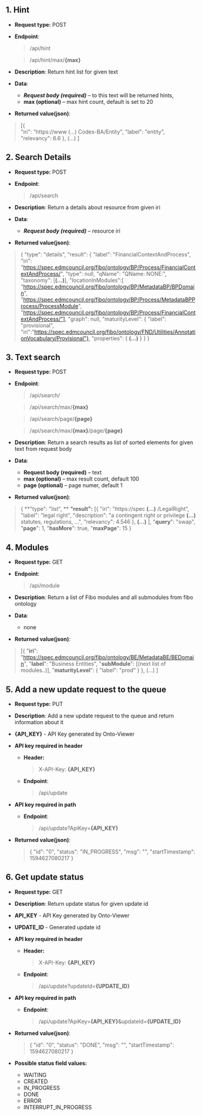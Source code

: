 ## 1. Hint

 - **Request type:** POST
 - **Endpoint**:

	 > /api/hint 

	 > /api/hint/max/**{max}**

 - **Description**: Return hint list for given text 
 - **Data**: 

	 - ***Request body  (required)*** – to this text will be returned hints, 
	 - **max (optional)** – max hint count, default is set to 20 

 - **Returned value(json)**:

> [{   
> 	 "iri": "https://www (...) Codes-BA/Entity", 
> 	 "label": "entity", "relevancy": 6.6 }, 
> 	  (…) ]

   ## 2. Search Details

 - **Request type:** POST
 - **Endpoint**:

	 > /api/search 

 - **Description**: Return a details about resource from given iri
 - **Data**: 

	 - ***Request body (required)*** – resource iri 

 - **Returned value(json)**:

> {  "type": "details", 
> "result": { "label": "FinancialContextAndProcess", 
> "iri": "https://spec.edmcouncil.org/fibo/ontology/BP/Process/FinancialContextAndProcess/", 
> "type": null, 
> "qName": "QName: NONE:", 
> "taxonomy": [**(...)**], 
> "locationInModules":[
> "https://spec.edmcouncil.org/fibo/ontology/BP/MetadataBP/BPDomain", 
> "https://spec.edmcouncil.org/fibo/ontology/BP/Process/MetadataBPProcess/ProcessModule", 
> "https://spec.edmcouncil.org/fibo/ontology/BP/Process/FinancialContextAndProcess/"], 
> "graph": null, 
> "maturityLevel": { "label": "provisional", "iri":"https://spec.edmcouncil.org/fibo/ontology/FND/Utilities/AnnotationVocabulary/Provisional"}, 
> "properties": { **(…)** } 
> }
> }

## 3. Text search

* **Request type:** POST

 - **Endpoint**:

	 > /api/search/

	 > /api/search/max/**{max}**

	 > /api/search/page/**{page}**

	 > /api/search/max/**{max}**/page/**{page}** 

 - **Description**: Return a search results as list of sorted elements for given text from request body 
 - **Data**: 

	 - **Request body (required)** – text
	 - **max (optional)** – max result count, default 100
	 - **page (optional)** – page numer, default 1

 - **Returned value(json)**:

> {
> **"type": "list", **
> **"result":** [{ "iri": "https://spec **(...)** /LegalRight", 
> "label": "legal right", 
> "description": "a contingent right or privilege **(…)** statutes, regulations, ...", 
> "relevancy": 4.546 }, 
> **(…)**  ], 
> "**query**": "swap", 
> "**page**": 1, 
> "**hasMore**": true, 
> "**maxPage**": 15 }

## 4. Modules

* **Request type:** GET

 - **Endpoint**:

	 > /api/module

 - **Description**: Return a list of Fibo modules and all submodules from fibo ontology 
 - **Data**: 

	 - none

 - **Returned value(json)**:

> [{   "**iri**": "https://spec.edmcouncil.org/fibo/ontology/BE/MetadataBE/BEDomain", 
> "**label**": "Business Entities", 
> "**subModule**": [(next list of modules..)], 
> "**maturityLevel**": {
> "label": "prod"
> }   }, 
> (...)   ]

## 5. Add a new update request to the queue 

 - **Request type:** PUT

 - **Description**: Add a new update request to the queue and return information about it

 - **{API_KEY}** - API Key generated by Onto-Viewer

 - **API key required in header**

	- **Header:** 

		> X-API-Key: **{API_KEY}**

	- **Endpoint**:

		> /api/update  

	

- **API key required in path**

	- **Endpoint**:

		> /api/update?ApiKey=**{API_KEY}**
 		

 - **Returned value(json)**:

	>{
	 > "id": "0",
	 > "status": "IN_PROGRESS",
	  >"msg": "",
	  >"startTimestamp": 1594627080217
	>}

## 6. Get update status

 - **Request type:** GET 

 - **Description**: Return update status for given update id 

 - **API_KEY** - API Key generated by Onto-Viewer

 - **UPDATE_ID** - Generated update id

 - **API key required in header**

	- **Header:** 

		> X-API-Key: **{API_KEY}**

	- **Endpoint**:

		> /api/update?updateId=**{UPDATE_ID}**  

- **API key required in path**

	- **Endpoint**:

		> /api/update?ApiKey=**{API_KEY}**&updateId=**{UPDATE_ID}**

 - **Returned value(json)**:

	>{
	 > "id": "0",
	 > "status": "DONE",
	  >"msg": "",
	  >"startTimestamp": 1594627080217
	>}
	

 - **Possible status field values:**
	- WAITING
	- CREATED
	- IN_PROGRESS
 	- DONE 
	- ERROR
	- INTERRUPT_IN_PROGRESS